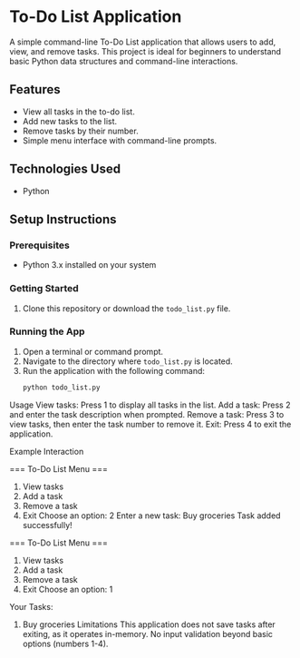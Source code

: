 # To-Do List Application

A simple command-line To-Do List application that allows users to add, view, and remove tasks. This project is ideal for beginners to understand basic Python data structures and command-line interactions.

## Features
- View all tasks in the to-do list.
- Add new tasks to the list.
- Remove tasks by their number.
- Simple menu interface with command-line prompts.

## Technologies Used
- Python

## Setup Instructions

### Prerequisites
- Python 3.x installed on your system

### Getting Started
1. Clone this repository or download the `todo_list.py` file.

### Running the App
1. Open a terminal or command prompt.
2. Navigate to the directory where `todo_list.py` is located.
3. Run the application with the following command:
   ```bash
   python todo_list.py


Usage
View tasks: Press 1 to display all tasks in the list.
Add a task: Press 2 and enter the task description when prompted.
Remove a task: Press 3 to view tasks, then enter the task number to remove it.
Exit: Press 4 to exit the application.

Example Interaction


=== To-Do List Menu ===
1. View tasks
2. Add a task
3. Remove a task
4. Exit
Choose an option: 2
Enter a new task: Buy groceries
Task added successfully!

=== To-Do List Menu ===
1. View tasks
2. Add a task
3. Remove a task
4. Exit
Choose an option: 1

Your Tasks:
1. Buy groceries
 Limitations
This application does not save tasks after exiting, as it operates in-memory.
No input validation beyond basic options (numbers 1-4).
